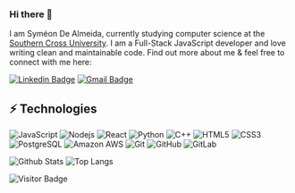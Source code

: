 ### Hi there 👋

I am Syméon De Almeida, currently studying computer science at the [Southern Cross University](https://www.scu.edu.au). I am a Full-Stack JavaScript developer and love writing clean and maintainable code. Find out more about me & feel free to connect with me here:

[![Linkedin Badge](https://img.shields.io/badge/LinkedIn-0077B5?style=for-the-badge&logo=linkedin&logoColor=white)](https://www.linkedin.com/in/syméon-de-almeida-b0350923a/)
[![Gmail Badge](https://img.shields.io/badge/-symeon.dealmeida@gmail.com-c14438?style=flat-square&logo=Gmail&logoColor=white&link=mailto:symeon.dealmeida@gmail.com)](mailto:symeon.dealmeida@gmail.com)

## ⚡ Technologies

![JavaScript](https://img.shields.io/badge/-JavaScript-black?style=flat-square&logo=javascript)
![Nodejs](https://img.shields.io/badge/-Nodejs-black?style=flat-square&logo=Node.js)
![React](https://img.shields.io/badge/-React-black?style=flat-square&logo=react)
![Python](https://img.shields.io/badge/-Python-black?style=flat-square&logo=Python)
![C++](https://img.shields.io/badge/-C++-00599C?style=flat-square&logo=c)
![HTML5](https://img.shields.io/badge/-HTML5-E34F26?style=flat-square&logo=html5&logoColor=white)
![CSS3](https://img.shields.io/badge/-CSS3-1572B6?style=flat-square&logo=css3)
![PostgreSQL](https://img.shields.io/badge/-PostgreSQL-336791?style=flat-square&logo=postgresql)
![Amazon AWS](https://img.shields.io/badge/Amazon%20AWS-232F3E?style=flat-square&logo=amazon-aws)
![Git](https://img.shields.io/badge/-Git-black?style=flat-square&logo=git)
![GitHub](https://img.shields.io/badge/-GitHub-181717?style=flat-square&logo=github)
![GitLab](https://img.shields.io/badge/-GitLab-FCA121?style=flat-square&logo=gitlab)

![Github Stats](https://github-readme-stats.vercel.app/api?username=symeond&show_icons=true&theme=transparent)
![Top Langs](https://github-readme-stats.vercel.app/api/top-langs/?username=symeond&hide=TeX&layout=compact)

![Visitor Badge](https://visitor-badge.laobi.icu/badge?page_id=symeond.symeond)
